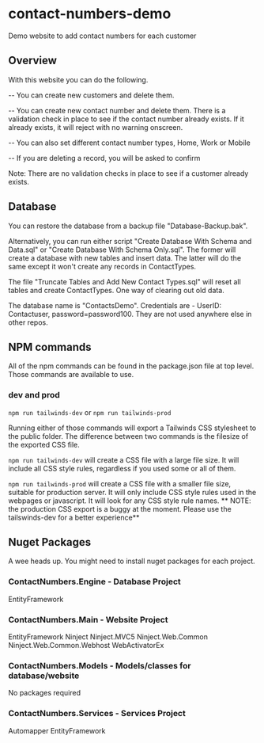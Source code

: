 # contact-numbers-demo
Demo website to add contact numbers for each customer

## Overview
With this website you can do the following.

-- You can create new customers and delete them.

-- You can create new contact number and delete them. There is a validation check in place to see if the contact number already exists. If it already exists, it will reject with no warning onscreen.

-- You can also set different contact number types, Home, Work or Mobile

-- If you are deleting a record, you will be asked to confirm

Note: There are no validation checks in place to see if a customer already exists.

## Database

You can restore the database from a backup file "Database-Backup.bak".

Alternatively, you can run either script "Create Database With Schema and Data.sql" or "Create Database With Schema Only.sql". The former will create a database with new tables and insert data. The latter will do the same except it won't create any records in ContactTypes.

The file "Truncate Tables and Add New Contact Types.sql" will reset all tables and create ContactTypes. One way of clearing out old data.

The database name is "ContactsDemo". Credentials are - UserID: Contactuser, password=password100. They are not used anywhere else in other repos.

## NPM commands

All of the npm commands can be found in the package.json file at top level. Those commands are available to use.

### dev and prod

```npm run tailwinds-dev``` or ```npm run tailwinds-prod```

Running either of those commands will export a Tailwinds CSS stylesheet to the public folder. The difference between two commands is the filesize of the exported CSS file. 

```npm run tailwinds-dev``` will create a CSS file with a large file size. It will include all CSS style rules, regardless if you used some or all of them. 

```npm run tailwinds-prod``` will create a CSS file with a smaller file size, suitable for production server. It will only include CSS style rules used in the webpages or javascript. It will look for any CSS style rule names. ** NOTE: the production CSS export is a buggy at the moment. Please use the tailswinds-dev for a better experience**

## Nuget Packages

A wee heads up. You might need to install nuget packages for each project.

### ContactNumbers.Engine - Database Project
EntityFramework

### ContactNumbers.Main - Website Project
EntityFramework
Ninject
Ninject.MVC5
Ninject.Web.Common
Ninject.Web.Common.Webhost
WebActivatorEx

### ContactNumbers.Models - Models/classes for database/website
No packages required

### ContactNumbers.Services - Services Project
Automapper
EntityFramework

